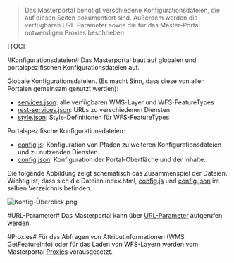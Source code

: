 >Das Masterportal benötigt verschiedene Konfigurationsdateien, die auf diesen Seiten dokumentiert sind. Außerdem werden die verfügbaren URL-Parameter sowie die für das Master-Portal notwendigen Proxies beschrieben.   

[TOC]

#Konfigurationsdateien#
Das Masterportal baut auf globalen und portalspezifischen Konfigurationsdateien auf.

Globale Konfigurationsdateien. (Es macht Sinn, dass diese von allen Portalen gemeinsam genutzt werden): 

* [services.json](https://bitbucket.org/lgv-g12/lgv/wiki/services.json):  alle verfügbaren WMS-Layer und WFS-FeatureTypes
* [rest-services.json](https://bitbucket.org/lgv-g12/lgv/wiki/rest-services.json): URLs zu verschiedenen Diensten
* [style.json](https://bitbucket.org/lgv-g12/lgv/wiki/style.json): Style-Definitionen für WFS-FeatureTypes

Portalspezifische Konfigurationsdateien:  

* [config.js](https://bitbucket.org/lgv-g12/lgv/wiki/config.js): Konfiguration von Pfaden zu weiteren Konfigurationsdateien und zu nutzenden Diensten.
* [config.json](https://bitbucket.org/lgv-g12/lgv/wiki/config.json): Konfiguration der Portal-Oberfläche und der Inhalte.

Die folgende Abbildung zeigt schematisch das Zusammenspiel der Dateien. Wichtig ist, dass sich die Dateien index.html, [config.js](https://bitbucket.org/lgv-g12/lgv/wiki/config.js) und [config.json](https://bitbucket.org/lgv-g12/lgv/wiki/config.json) im selben Verzeichnis befinden.

![Konfig-Überblick.png](https://bitbucket.org/repo/88K5GB/images/4248626536-Konfig-%C3%9Cberblick.png)

#URL-Parameter#
Das Masterportal kann über [URL-Parameter](https://bitbucket.org/lgv-g12/lgv/wiki/URL-Parameter) aufgerufen werden. 

#Proxies#
Für das Abfragen von Attributinformationen (WMS GetFeatureInfo) oder für das Laden von WFS-Layern werden vom Masterportal [Proxies](https://bitbucket.org/lgv-g12/lgv/wiki/Proxies) vorausgesetzt.